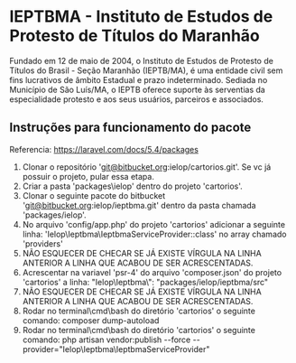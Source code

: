 # IEPTBMA - Instituto de Estudos de Protesto de Títulos do Maranhão

Fundado em 12 de maio de 2004, o Instituto de Estudos de Protesto de Títulos do Brasil - Seção Maranhão (IEPTB/MA), é uma entidade civil sem fins lucrativos de âmbito Estadual e prazo indeterminado. Sediada no Município de São Luís/MA, o IEPTB oferece suporte às serventias da especialidade protesto e aos seus usuários, parceiros e associados.

## Instruções para funcionamento do pacote
Referencia: https://laravel.com/docs/5.4/packages

1. Clonar o repositório 'git@bitbucket.org:ielop/cartorios.git'. Se vc já possuir o projeto, pular essa etapa.
2. Criar a pasta 'packages\ielop' dentro do projeto 'cartorios'.
3. Clonar o seguinte pacote do bitbucket 'git@bitbucket.org:ielop/ieptbma.git' dentro da pasta chamada 'packages/ielop'.
4. No arquivo 'config/app.php' do projeto 'cartorios' adicionar a seguinte linha: 
	'Ielop\Ieptbma\IeptbmaServiceProvider::class' no array chamado 'providers'
5. NÃO ESQUECER DE CHECAR SE JÁ EXISTE VÍRGULA NA LINHA ANTERIOR A LINHA QUE ACABOU DE SER ACRESCENTADAS.
6. Acrescentar na variavel 'psr-4' do arquivo 'composer.json' do projeto 'cartorios' a linha: 
"Ielop\\Ieptbma\\": "packages/ielop/ieptbma/src"
7. NÃO ESQUECER DE CHECAR SE JÁ EXISTE VÍRGULA NA LINHA ANTERIOR A LINHA QUE ACABOU DE SER ACRESCENTADAS.
8. Rodar no terminal\cmd\bash do diretório 'cartorios' o seguinte comando: composer dump-autoload
9. Rodar no terminal\cmd\bash do diretório 'cartorios' o seguinte comando: 
php artisan vendor:publish --force --provider="Ielop\Ieptbma\IeptbmaServiceProvider"
 
